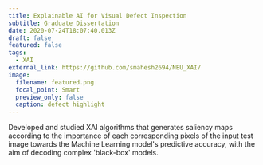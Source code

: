 ```yaml
---
title: Explainable AI for Visual Defect Inspection
subtitle: Graduate Dissertation
date: 2020-07-24T18:07:40.013Z
draft: false
featured: false
tags:
  - XAI
external_link: https://github.com/smahesh2694/NEU_XAI/
image:
  filename: featured.png
  focal_point: Smart
  preview_only: false
  caption: defect highlight
---
```

Developed and studied XAI algorithms that generates saliency maps according to the importance of each corresponding pixels of the input test image towards the Machine Learning model's predictive accuracy, with the aim of decoding complex 'black-box' models.